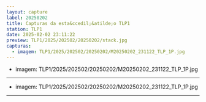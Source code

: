 ```yaml
---
layout: capture
label: 20250202
title: Capturas da esta&ccedil;&atilde;o TLP1
station: TLP1
date: 2025-02-02 23:11:22
preview: TLP1/2025/202502/20250202/stack.jpg
capturas:
  - imagem: TLP1/2025/202502/20250202/M20250202_231122_TLP_1P.jpg
---
```

  - imagem: TLP1/2025/202502/20250202/M20250202_231122_TLP_1P.jpg
---
  - imagem: TLP1/2025/202502/20250202/M20250202_231122_TLP_1P.jpg
---
